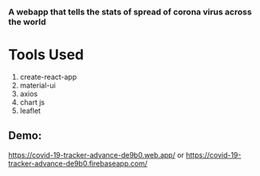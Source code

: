### A webapp that tells the stats of spread of corona virus across the world

# Tools Used
1. create-react-app
2. material-ui
3. axios
4. chart js
5. leaflet

## Demo:  
https://covid-19-tracker-advance-de9b0.web.app/  or  https://covid-19-tracker-advance-de9b0.firebaseapp.com/
